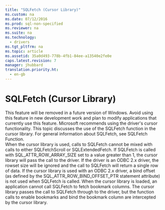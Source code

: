 ```yaml
---
title: "SQLFetch (Cursor Library)"
ms.custom: na
ms.date: 07/12/2016
ms.prod: sql-non-specified
ms.reviewer: na
ms.suite: na
ms.technology: 
  - drivers
ms.tgt_pltfrm: na
ms.topic: article
ms.assetid: 35a0d493-778b-4fb1-84ee-a13540e2fe0e
caps.latest.revision: 7
manager: jhubbard
translation.priority.ht: 
  - en-gb
---
```

# SQLFetch (Cursor Library)
<?xml version="1.0" encoding="utf-8"?>
<developerReferenceWithoutSyntaxDocument xmlns="http://ddue.schemas.microsoft.com/authoring/2003/5" xmlns:xlink="http://www.w3.org/1999/xlink" xmlns:xsi="http://www.w3.org/2001/XMLSchema-instance" xsi:schemaLocation="http://ddue.schemas.microsoft.com/authoring/2003/5 http://dduestorage.blob.core.windows.net/ddueschema/developer.xsd">
  <introduction>
    <alert class="important">
      <para>This feature will be removed in a future version of Windows. Avoid using this feature in new development work and plan to modify applications that currently use this feature. Microsoft recommends using the driver's cursor functionality.</para>
    </alert>
    <para>This topic discusses the use of the <legacyBold>SQLFetch</legacyBold> function in the cursor library. For general information about <legacyBold>SQLFetch</legacyBold>, see <legacyLink xlink:href="6c6611d2-bc6a-4390-87c9-1c5dd9cfe07c">SQLFetch Function</legacyLink>.</para>
  </introduction>
  <section>
    <content>
      <para>When the cursor library is used, calls to <legacyBold>SQLFetch</legacyBold> cannot be mixed with calls to either <legacyBold>SQLFetchScroll</legacyBold> or <legacyBold>SQLExtendedFetch</legacyBold>.</para>
      <para>If <legacyBold>SQLFetch</legacyBold> is called with SQL_ATTR_ROW_ARRAY_SIZE set to a value greater than 1, the cursor library will pass the call to the driver. If the driver is an ODBC 2.<legacyItalic>x</legacyItalic> driver, the rowset size will be ignored and the call to <legacyBold>SQLFetch</legacyBold> will return a single row of data.</para>
      <para>If the cursor library is used with an ODBC 2.<legacyItalic>x</legacyItalic> driver, a bind offset (as defined by the SQL_ATTR_ROW_BIND_OFFSET_PTR statement attribute) is not used when <legacyBold>SQLFetch</legacyBold> is called.</para>
      <para>When the cursor library is loaded, an application cannot call <legacyBold>SQLFetch</legacyBold> to fetch bookmark columns. The cursor library passes the call to <legacyBold>SQLFetch</legacyBold> through to the driver, but the function calls to enable bookmarks and bind the bookmark column are intercepted by the cursor library.</para>
    </content>
  </section>
  <relatedTopics />
</developerReferenceWithoutSyntaxDocument>